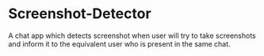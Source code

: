 # Screenshot-Detector
A chat app which detects screenshot when user will try to take screenshots and inform it to the equivalent user who is present in the same chat. 
